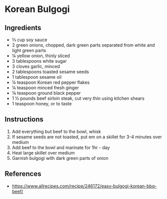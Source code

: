 # Korean Bulgogi

## Ingredients
- ⅓ cup soy sauce
- 2 green onions, chopped, dark green parts separated from white and light green parts
- ¼ yellow onion, thinly sliced
- 3 tablespoons white sugar
- 3 cloves garlic, minced
- 2 tablespoons toasted sesame seeds
- 1 tablespoon sesame oil
- ¼ teaspoon Korean red pepper flakes
- ¼ teaspoon minced fresh ginger
- ⅛ teaspoon ground black pepper
- 1 ½ pounds beef sirloin steak, cut very thin using kitchen shears
- 1 teaspoon honey, or to taste

## Instructions
1. Add everything but beef to the bowl, whisk
2. If sesame seeds are not toasted, put em on a skillet for 3-4 minutes over medium
3. Add beef to the bowl and marinate for 1hr - day
4. Heat large skillet over medium
5. Garnish bulgogi with dark green parts of onion

## References
- https://www.allrecipes.com/recipe/246172/easy-bulgogi-korean-bbq-beef/